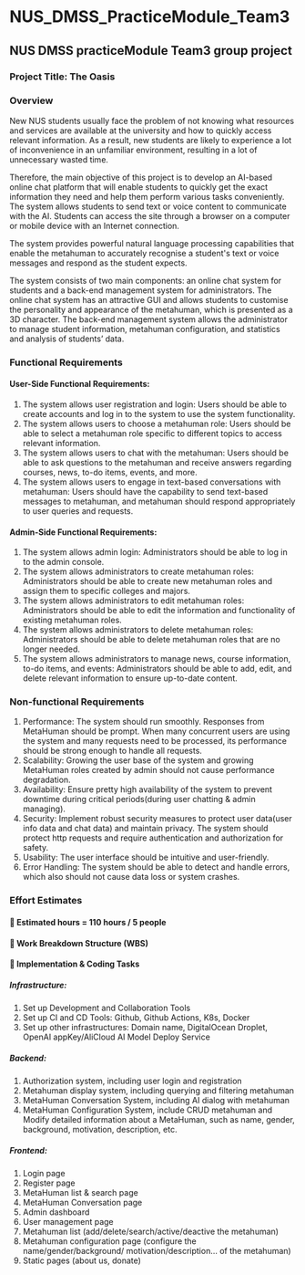 # NUS_DMSS_PracticeModule_Team3

## NUS DMSS practiceModule Team3 group project
### Project Title:  The Oasis

### Overview
New NUS students usually face the problem of not knowing what resources and services are available at the university and how to quickly access relevant information. As a result, new students are likely to experience a lot of inconvenience in an unfamiliar environment, resulting in a lot of unnecessary wasted time.

Therefore, the main objective of this project is to develop an AI-based online chat platform that will enable students to quickly get the exact information they need and help them perform various tasks conveniently. The system allows students to send text or voice content to communicate with the AI. Students can access the site through a browser on a computer or mobile device with an Internet connection.

The system provides powerful natural language processing capabilities that enable the metahuman to accurately recognise a student's text or voice messages and respond as the student expects. 

The system consists of two main components: an online chat system for students and a back-end management system for administrators. The online chat system has an attractive GUI and allows students to customise the personality and appearance of the metahuman, which is presented as a 3D character. The back-end management system allows the administrator to manage student information, metahuman configuration, and statistics and analysis of students’ data.


### Functional Requirements
#### User-Side Functional Requirements:
1. The system allows user registration and login: Users should be able to create accounts and log in to the system to use the system functionality.
2. The system allows users to choose a metahuman role: Users should be able to select a metahuman role specific to different topics to access relevant information.
3. The system allows users to chat with the metahuman: Users should be able to ask questions to the metahuman and receive answers regarding courses, news, to-do items, events, and more.
4. The system allows users to engage in text-based conversations with metahuman: Users should have the capability to send text-based messages to metahuman, and metahuman should respond appropriately to user queries and requests.
#### Admin-Side Functional Requirements:
1. The system allows admin login: Administrators should be able to log in to the admin console.
2. The system allows administrators to create metahuman roles: Administrators should be able to create new metahuman roles and assign them to specific colleges and majors.
3. The system allows administrators to edit metahuman roles: Administrators should be able to edit the information and functionality of existing metahuman roles.
4. The system allows administrators to delete metahuman roles: Administrators should be able to delete metahuman roles that are no longer needed.
5. The system allows administrators to manage news, course information, to-do items, and events: Administrators should be able to add, edit, and delete relevant information to ensure up-to-date content.
### Non-functional Requirements
1. Performance: The system should run smoothly. Responses from MetaHuman should be prompt. When many concurrent users are using the system and many requests need to be processed, its performance should be strong enough to handle all requests.
2. Scalability: Growing the user base of the system and growing MetaHuman roles created by admin should not cause performance degradation.
3. Availability: Ensure pretty high availability of the system to prevent downtime during critical periods(during user chatting & admin managing).
4. Security: Implement robust security measures to protect user data(user info data and chat data) and maintain privacy. The system should protect http requests and require authentication and authorization for safety.
5. Usability: The user interface should be intuitive and user-friendly.
6. Error Handling: The system should be able to detect and handle errors, which also should not cause data loss or system crashes.


### Effort Estimates
#### 	Estimated hours = 110 hours / 5 people
#### 	Work Breakdown Structure (WBS)
 

#### 	Implementation & Coding Tasks
##### Infrastructure:
1. Set up Development and Collaboration Tools 
2. Set up CI and CD Tools: Github, Github Actions, K8s, Docker
3. Set up other infrastructures: Domain name, DigitalOcean Droplet, OpenAI appKey/AliCloud AI Model Deploy Service
##### Backend:
1. Authorization system, including user login and registration
2. Metahuman display system, including querying and filtering metahuman
3. MetaHuman Conversation System, including AI dialog with metahuman
4. MetaHuman Configuration System, include CRUD metahuman and Modify detailed information about a MetaHuman, such as name, gender, background, motivation, description, etc.
##### Frontend:
1. Login page
2. Register page
3. MetaHuman list & search page
4. MetaHuman Conversation page
5. Admin dashboard
6. User management page
7. Metahuman list (add/delete/search/active/deactive the metahuman)
8. Metahuman configuration page (configure the name/gender/background/ motivation/description… of the metahuman)
9. Static pages (about us, donate)

